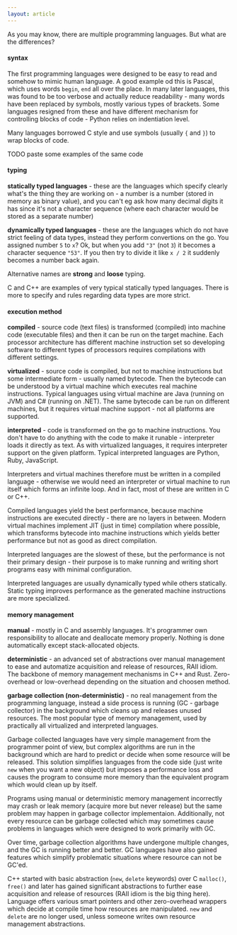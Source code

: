 ```yaml
---
layout: article
---
```


As you may know, there are multiple programming languages. But what are the differences?

#### syntax

The first programming languages were designed to be easy to read and somehow to mimic human language. A good example od this is Pascal, which uses words `begin`, `end` all over the place. In many later languages, this was found to be too verbose and actually reduce readability - many words have been replaced by symbols, mostly various types of brackets. Some languages resigned from these and have different mechanism for controlling blocks of code - Python relies on indentiation level.

Many languages borrowed C style and use symbols (usually `{` and `}`) to wrap blocks of code.

TODO paste some examples of the same code

#### typing

**statically typed languages** - these are the languages which specify clearly what's the thing they are working on - a number is a number (stored in memory as binary value), and you can't eg ask how many decimal digits it has since it's not a character sequence (where each character would be stored as a separate number)

**dynamically typed languages** - these are the languages which do not have strict feeling of data types, instead they perform convertions on the go. You assigned number `5` to `x`? Ok, but when you add `"3"` (not `3`) it becomes a character sequence `"53"`. If you then try to divide it like `x / 2` it suddenly becomes a number back again.

Alternative names are **strong** and **loose** typing.

C and C++ are examples of very typical statically typed languages. There is more to specify and rules regarding data types are more strict.

#### execution method

**compiled** - source code (text files) is transformed (compiled) into machine code (executable files) and then it can be run on the target machine. Each processor architecture has different machine instruction set so developing software to different types of processors requires compilations with different settings.

**virtualized** - source code is compiled, but not to machine instructions but some intermediate form - usually named bytecode. Then the bytecode can be understood by a virtual machine which executes real machine instructions. Typical languages using virtual machine are Java (running on JVM) and C# (running on .NET). The same bytecode can be run on different machines, but it requires virtual machine support - not all platforms are supported.

**interpreted** - code is transformed on the go to machine instructions. You don't have to do anything with the code to make it runable - interpreter loads it directly as text. As with virtualized languages, it requires interpreter support on the given platform. Typical interpreted languages are Python, Ruby, JavaScript.

Interpreters and virtual machines therefore must be written in a compiled language - otherwise we would need an interpreter or virtual machine to run itself which forms an infinite loop. And in fact, most of these are written in C or C++.

Compiled languages yield the best performance, because machine instructions are executed directly - there are no layers in between. Modern virtual machines implement JIT (just in time) compilation where possible, which transforms bytecode into machine instructions which yields better performance but not as good as direct compilation.

Interpreted languages are the slowest of these, but the performance is not their primary design - their purpose is to make running and writing short programs easy with minimal configuration.

Interpreted languages are usually dynamically typed while others statically. Static typing improves performance as the generated machine instructions are more specialized.

#### memory management

**manual** - mostly in C and assembly languages. It's programmer own responsibility to allocate and deallocate memory properly. Nothing is done automatically except stack-allocated objects.

**deterministic** - an advanced set of abstractions over manual management to ease and automatize acquisition and release of resources, RAII idiom. The backbone of memory management mechanisms in C++ and Rust. Zero-overhead or low-overhead depending on the situation and choosen method.

**garbage collection (non-deterministic)** - no real management from the programming language, instead a side process is running (GC - garbage collector) in the background which cleans up and releases unused resources. The most popular type of memory management, used by practically all virtualized and interpreted languages.

Garbage collected languages have very simple management from the programmer point of view, but complex algorithms are run in the background which are hard to predict or decide when some resource will be released. This solution simplifies languages from the code side (just write `new` when you want a new object) but imposes a performance loss and causes the program to consume more memory than the equivalent program which would clean up by itself.

Programs using manual or deterministic memory management incorrectly may crash or leak memory (acquire more but never release) but the same problem may happen in garbage collector implementaion. Additionally, not every resource can be garbage collected which may sometimes cause problems in languages which were designed to work primarily with GC.

Over time, garbage collection algorithms have undergone multiple changes, and the GC is running better and better. GC languages have also gained features which simplify problematic situations where resource can not be GC'ed.

C++ started with basic abstraction (`new`, `delete` keywords) over C `malloc()`, `free()` and later has gained significant abstractions to further ease acquisition and release of resources (RAII idiom is the big thing here). Language offers various smart pointers and other zero-overhead wrappers which decide at compile time how resources are manipulated. `new` and `delete` are no longer used, unless someone writes own resource management abstractions.